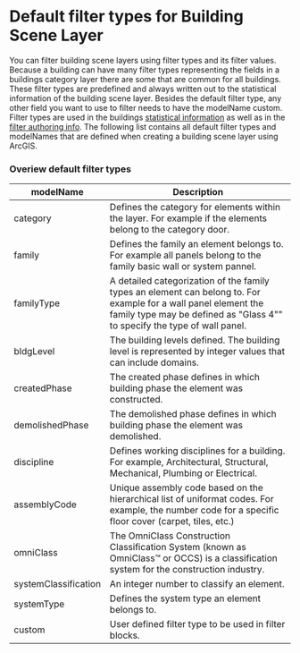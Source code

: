 # Default filter types for Building Scene Layer 

You can filter building scene layers using filter types and its filter values. Because a building can have many filter types representing the fields in a buildings category layer there are some that are common for all buildings. These filter types are predefined and always written out to the statistical information of the building scene layer. Besides the default filter type, any other field you want to use to filter needs to have the modelName custom. Filter types are used in the buildings [statistical information](attributestats.md) as well as in the [filter authoring info](filterAuthoringInfo.md). The following list contains all default filter types and modelNames that are defined when creating a building scene layer using ArcGIS.

### Overiew default filter types

| modelName |  Description |
| --- | --- |
| category |  Defines the category for elements within the layer. For example if the elements belong to the category door.|
| family | Defines the family an element belongs to. For example all panels belong to the family basic wall or system pannel. |
| familyType | A detailed categorization of the family types an element can belong to. For example for a wall panel element the family type may be defined as "Glass 4"" to specify the type of wall panel. |
| bldgLevel | The building levels defined. The building level is represented by integer values that can include domains. |
| createdPhase |The created phase defines in which building phase the element was constructed.|
| demolishedPhase | The demolished phase defines in which building phase the element was demolished. |
| discipline |Defines working disciplines for a building. For example, Architectural, Structural, Mechanical, Plumbing or Electrical. |
| assemblyCode |Unique assembly code based on the hierarchical list of uniformat codes. For example, the number code for a specific floor cover (carpet, tiles, etc.) |
| omniClass |The OmniClass Construction Classification System (known as OmniClass™ or OCCS) is a classification system for the construction industry.  |
| systemClassification| An integer number to classify an element.|
| systemType| Defines the system type an element belongs to.|
|custom| User defined filter type to be used in filter blocks.
